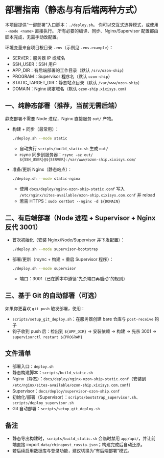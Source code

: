 # 部署指南（静态与有后端两种方式）

本项目提供“一键部署”入口脚本：`./deploy.sh`。
你可以交互式选择模式，或使用 `--mode <name>` 直接执行。
所有必要的编译、同步、Nginx/Supervisor 配置都由脚本完成，无需手动改配置。

环境变量来自项目根目录 `.env`（示例见 `.env.example`）：

- SERVER：服务器 IP 或域名
- SSH_USER：SSH 用户
- APP_DIR：有后端部署的工作目录（默认 `/srv/ozon-ship`）
- PROGRAM：Supervisor 程序名（默认 `ozon-ship`）
- STATIC_TARGET_DIR：静态站点目录（默认 `/var/www/ozon-ship`）
- DOMAIN：Nginx 绑定域名（默认 `ozon-ship.xixisys.com`）

## 一、纯静态部署（推荐，当前无需后端）

静态部署不需要 Node 进程，Nginx 直接服务 `out/` 产物。

- 构建 + 同步（最常用）：
  ```bash
  ./deploy.sh --mode static
  ```
  - 自动执行 `scripts/build_static.sh` 生成 `out/`
  - rsync 同步到服务器：`rsync -az out/ ${SSH_USER}@${SERVER}:/var/www/ozon-ship.xixisys.com/`

- 准备/更新 Nginx（静态站点）：
  ```bash
  ./deploy.sh --mode static-nginx
  ```
  - 使用 `docs/deploy/nginx-ozon-ship-static.conf` 写入 `/etc/nginx/sites-available/ozon-ship.xixisys.com.conf` 并 reload
  - 若需 HTTPS：`sudo certbot --nginx -d ${DOMAIN}`

## 二、有后端部署（Node 进程 + Supervisor + Nginx 反代 3001）

- 首次初始化（安装 Nginx/Node/Supervisor 并下发配置）：
  ```bash
  ./deploy.sh --mode supervisor-bootstrap
  ```

- 部署/更新（rsync + 构建 + 重启 Supervisor 程序）：
  ```bash
  ./deploy.sh --mode supervisor
  ```
  - 端口：3001（已在脚本中遵循“先杀端口再启动”的规则）

## 三、基于 Git 的自动部署（可选）

如果你更喜欢 `git push` 触发部署，使用：

- `scripts/setup_git_deploy.sh`：在服务器创建 bare 仓库与 `post-receive` 钩子
- 钩子收到 push 后：检出到 `${APP_DIR}` → 安装依赖 → 构建 → 先杀 3001 → `supervisorctl restart ${PROGRAM}`

## 文件清单
- 部署入口：`deploy.sh`
- 静态构建脚本：`scripts/build_static.sh`
- Nginx（静态）：`docs/deploy/nginx-ozon-ship-static.conf`（安装到 `/etc/nginx/sites-available/ozon-ship.xixisys.com.conf`）
- Supervisor：`docs/deploy/supervisor-ozon-ship.conf`
- 初始化/部署（Supervisor）：`scripts/bootstrap_supervisor.sh`、`scripts/deploy_supervisor.sh`
- Git 自动部署：`scripts/setup_git_deploy.sh`

## 备注
- 静态导出构建时，`scripts/build_static.sh` 会临时禁用 `app/api/`，并让前端直接 import `data/chinapost_russia.json`；构建完成后自动还原。
- 若后续启用数据库与登录功能，建议切换为“有后端部署”模式。
